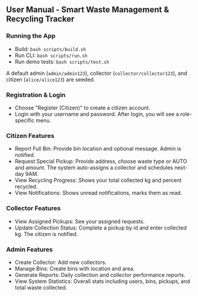 ## User Manual - Smart Waste Management & Recycling Tracker

### Running the App
- Build: `bash scripts/build.sh`
- Run CLI: `bash scripts/run.sh`
- Run demo tests: `bash scripts/test.sh`

A default admin (`admin/admin123`), collector (`collector/collector123`), and citizen (`alice/alice123`) are seeded.

### Registration & Login
- Choose "Register (Citizen)" to create a citizen account.
- Login with your username and password. After login, you will see a role-specific menu.

### Citizen Features
- Report Full Bin: Provide bin location and optional message. Admin is notified.
- Request Special Pickup: Provide address, choose waste type or AUTO and amount. The system auto-assigns a collector and schedules next-day 9AM.
- View Recycling Progress: Shows your total collected kg and percent recycled.
- View Notifications: Shows unread notifications, marks them as read.

### Collector Features
- View Assigned Pickups: See your assigned requests.
- Update Collection Status: Complete a pickup by id and enter collected kg. The citizen is notified.

### Admin Features
- Create Collector: Add new collectors.
- Manage Bins: Create bins with location and area.
- Generate Reports: Daily collection and collector performance reports.
- View System Statistics: Overall stats including users, bins, pickups, and total waste collected.
